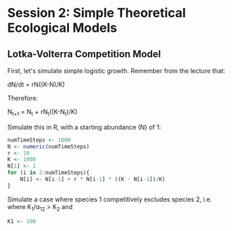 # Session 2: Simple Theoretical Ecological Models

## Lotka-Volterra Competition Model

First, let's simulate simple logistic growth. Remember from the lecture that:

dN/dt = rN((K-N)/K)

Therefore:

N<sub>t+1</sub> = N<sub>t</sub> + rN<sub>t</sub>((K-N<sub>t</sub>)/K)

Simulate this in R, with a starting abundance (N) of 1:

```R
numTimeSteps <- 1000
N <- numeric(numTimeSteps)
r <- 10
K <- 1000
N[1] <- 1
for (i in 2:numTimeSteps){
	N[i] <- N[i-1] + r * N[i-1] * ((K - N[i-1])/K)
}
```

Simulate a case where species 1 competitively excludes species 2, i.e. where K<sub>1</sub>/&#945;<sub>12</sub> > K<sub>2</sub> and 

```R
K1 <- 100
```